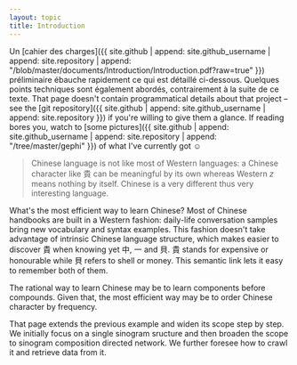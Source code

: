 ```yaml
---
layout: topic
title: Introduction
---
```


Un [cahier des charges]({{ site.github | append: site.github_username | append: site.repository | append: "/blob/master/documents/Introduction/Introduction.pdf?raw=true" }}) préliminaire ébauche rapidement ce qui est détaillé ci-dessous. Quelques points techniques sont également abordés, contrairement à la suite de ce texte. That page doesn't contain programmatical details about that project – see the [git repository]({{ site.github | append: site.github_username | append: site.repository }}) if you're willing to give them a glance. If reading bores you, watch to [some pictures]({{ site.github | append: site.github_username | append: site.repository | append: "/tree/master/gephi" }}) of what I've currently got ☺

> Chinese language is not like most of Western languages: a Chinese character like 貴 can be meaningful by its own whereas Western _z_ means nothing by itself. Chinese is a very different thus very interesting language.

What's the most efficient way to learn Chinese? Most of Chinese handbooks are built in a Western fashion: daily-life conversation samples bring new vocabulary and syntax examples. This fashion doesn't take advantage of intrinsic Chinese language structure, which makes easier to discover 貴 when knowing yet 中, 一 and 貝. 貴 stands for expensive or honourable while 貝 refers to shell or money. This semantic link lets it easy to remember both of them.

The rational way to learn Chinese may be to learn components before compounds. Given that, the most efficient way may be to order Chinese character by frequency.

That page extends the previous example and widen its scope step by step. We initially focus on a single sinogram sructure and then broaden the scope to sinogram composition directed network. We further foresee how to crawl it and retrieve data from it.


